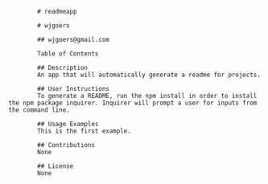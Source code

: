 
            # readmeapp 

            # wjgoers

            ## wjgoers@gmail.com 

            Table of Contents 

            ## Description
            An app that will automatically generate a readme for projects. 

            ## User Instructions
            To generate a README, run the npm install in order to install the npm package inquirer. Inquirer will prompt a user for inputs from the command line. 

            ## Usage Examples
            This is the first example. 

            ## Contributions
            None

            ## License 
            None

            